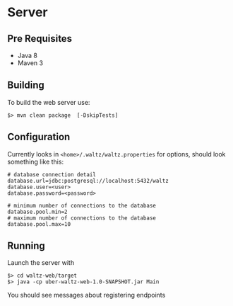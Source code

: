 

# Server

## Pre Requisites

* Java 8
* Maven 3

## Building

To build the web server use:

    $> mvn clean package  [-DskipTests]

## Configuration

Currently looks in `<home>/.waltz/waltz.properties` for options, should look something like this:

    # database connection detail
    database.url=jdbc:postgresql://localhost:5432/waltz
    database.user=<user>
    database.password=<password>

    # minimum number of connections to the database
    database.pool.min=2
    # maximum number of connections to the database
    database.pool.max=10


## Running
Launch the server with

    $> cd waltz-web/target
    $> java -cp uber-waltz-web-1.0-SNAPSHOT.jar Main


You should see messages about registering endpoints
